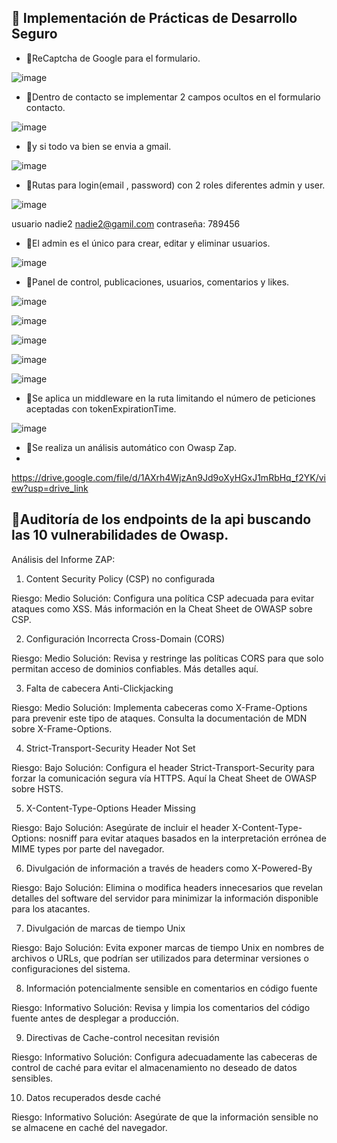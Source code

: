 ## 🚨 Implementación de Prácticas de Desarrollo Seguro
- 🔹ReCaptcha de Google para el formulario.

![image](https://github.com/MamenFB/BLOG/assets/106315129/402a97a6-7262-46e2-9d29-88550c7108ee)

- 🔹Dentro de contacto se implementar 2 campos ocultos en el formulario contacto.

![image](https://github.com/MamenFB/BLOG/assets/106315129/75892841-6e0a-48fd-8f1a-ea86603d7391)

- 🔹y si todo va bien se envia a gmail.

![image](https://github.com/MamenFB/BLOG/assets/106315129/9f6bcaa2-d3bf-4c6a-a992-008583c4e073)

- 🔹Rutas para login(email , password) con 2 roles diferentes admin y user.

![image](https://github.com/MamenFB/BLOG/assets/106315129/84244f95-51bb-44f7-aa13-a8a406014377)


usuario 
nadie2
nadie2@gamil.com
contraseña:
789456
- 🔹El admin es el único para crear, editar y eliminar usuarios.

![image](https://github.com/MamenFB/BLOG/assets/106315129/a577c29c-6a00-413f-bffd-0d78cbf9517d)

- 🔹Panel de control, publicaciones, usuarios, comentarios y likes.

![image](https://github.com/MamenFB/BLOG/assets/106315129/a9e50161-e12f-472b-a7f3-c039d9fa8159)

![image](https://github.com/MamenFB/BLOG/assets/106315129/bdd0cacf-618f-4608-bd3b-dbe5bdab22e2)

![image](https://github.com/MamenFB/BLOG/assets/106315129/42e5a177-1d13-4f36-854a-479a543c5229)

![image](https://github.com/MamenFB/BLOG/assets/106315129/c958faee-fb1a-411e-bcde-fcca35c95858)

![image](https://github.com/MamenFB/BLOG/assets/106315129/4ae50b68-3964-4840-8129-187d4cdac687)

- 🔹Se aplica un middleware en la ruta limitando el número de peticiones aceptadas con tokenExpirationTime.


![image](https://github.com/MamenFB/BLOG/assets/106315129/91da87ad-dea7-4148-8ccd-e0908e6a83ec)

- 🔹Se realiza un análisis automático con Owasp Zap.
- 
https://drive.google.com/file/d/1AXrh4WjzAn9Jd9oXyHGxJ1mRbHq_f2YK/view?usp=drive_link

## 🚨Auditoría de los endpoints de la api buscando las 10 vulnerabilidades de Owasp.

Análisis del Informe ZAP:

1. Content Security Policy (CSP) no configurada

Riesgo: Medio
Solución: Configura una política CSP adecuada para evitar ataques como XSS. Más información en la Cheat Sheet de OWASP sobre CSP.

2. Configuración Incorrecta Cross-Domain (CORS)

Riesgo: Medio
Solución: Revisa y restringe las políticas CORS para que solo permitan acceso de dominios confiables. Más detalles aquí.

3. Falta de cabecera Anti-Clickjacking

Riesgo: Medio
Solución: Implementa cabeceras como X-Frame-Options para prevenir este tipo de ataques. Consulta la documentación de MDN sobre X-Frame-Options.

4. Strict-Transport-Security Header Not Set

Riesgo: Bajo
Solución: Configura el header Strict-Transport-Security para forzar la comunicación segura vía HTTPS. Aquí la Cheat Sheet de OWASP sobre HSTS.

5. X-Content-Type-Options Header Missing

Riesgo: Bajo
Solución: Asegúrate de incluir el header X-Content-Type-Options: nosniff para evitar ataques basados en la interpretación errónea de MIME types por parte del navegador.

6. Divulgación de información a través de headers como X-Powered-By

Riesgo: Bajo
Solución: Elimina o modifica headers innecesarios que revelan detalles del software del servidor para minimizar la información disponible para los atacantes.

7. Divulgación de marcas de tiempo Unix

Riesgo: Bajo
Solución: Evita exponer marcas de tiempo Unix en nombres de archivos o URLs, que podrían ser utilizados para determinar versiones o configuraciones del sistema.

8. Información potencialmente sensible en comentarios en código fuente

Riesgo: Informativo
Solución: Revisa y limpia los comentarios del código fuente antes de desplegar a producción.

9. Directivas de Cache-control necesitan revisión

Riesgo: Informativo
Solución: Configura adecuadamente las cabeceras de control de caché para evitar el almacenamiento no deseado de datos sensibles.

10. Datos recuperados desde caché

Riesgo: Informativo
Solución: Asegúrate de que la información sensible no se almacene en caché del navegador.